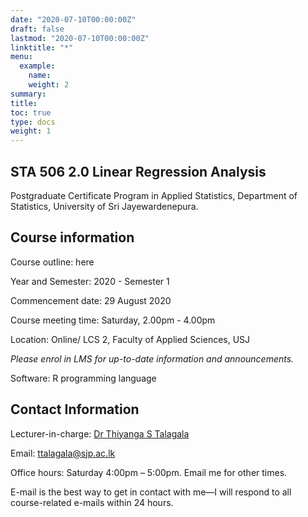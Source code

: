 ```yaml
---
date: "2020-07-10T00:00:00Z"
draft: false
lastmod: "2020-07-10T00:00:00Z"
linktitle: "*"
menu:
  example:
    name: 
    weight: 2
summary: 
title: 
toc: true
type: docs
weight: 1
---
```


## STA 506 2.0 Linear Regression Analysis

Postgraduate Certificate Program in Applied Statistics, Department of Statistics, University of Sri Jayewardenepura.

## Course information

Course outline: here

Year and Semester: 2020 - Semester 1

Commencement date: 29 August 2020

Course meeting time: Saturday, 2.00pm - 4.00pm

Location: Online/ LCS 2, Faculty of Applied Sciences, USJ

*Please enrol in LMS for up-to-date information and announcements.*


Software: R programming language


## Contact Information

Lecturer-in-charge: [Dr Thiyanga S Talagala](https://thiyanga.netlify.app/)

Email: ttalagala@sjp.ac.lk

Office hours: Saturday 4:00pm – 5:00pm. Email me for other times.

E-mail is the best way to get in contact with me—I will respond to all course-related e-mails within 24 hours.


